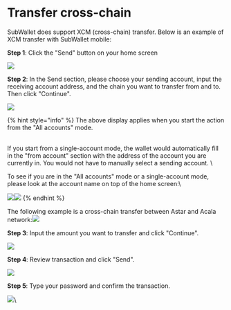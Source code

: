 # Transfer cross-chain

SubWallet does support XCM (cross-chain) transfer. Below is an example of XCM transfer with SubWallet mobile:

**Step 1**: Click the "Send" button on your home screen&#x20;

![](<../../.gitbook/assets/image (120).png>)

**Step 2**: In the Send section, please choose your sending account, input the receiving account address, and the chain you want to transfer from and to. Then click "Continue".

![](<../../.gitbook/assets/image (141).png>)

{% hint style="info" %}
The above display applies when you start the action from the "All accounts" mode.&#x20;

\
If you start from a single-account mode, the wallet would automatically fill in the "from account" section with the address of the account you are currently in. You would not have to manually select a sending account. \


To see if you are in the "All accounts" mode or a single-account mode, please look at the account name on top of the home screen:\


![](<../../.gitbook/assets/image (83).png>)![](<../../.gitbook/assets/image (60).png>)
{% endhint %}

The following example is a cross-chain transfer between Astar and Acala network:![](<../../.gitbook/assets/image (59).png>)

**Step 3**: Input the amount you want to transfer and click "Continue".&#x20;

![](<../../.gitbook/assets/image (90).png>)

**Step 4**: Review transaction and click "Send".&#x20;

![](<../../.gitbook/assets/image (104).png>)

**Step 5**: Type your password and confirm the transaction.

![](<../../.gitbook/assets/image (85).png>)\
